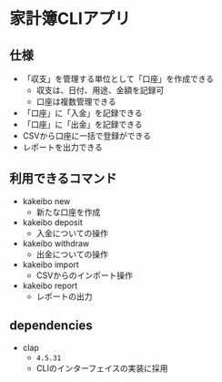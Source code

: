 # 家計簿CLIアプリ

## 仕様

- 「収支」を管理する単位として「口座」を作成できる
  - 収支は、日付、用途、金額を記録可
  - 口座は複数管理できる
- 「口座」に「入金」を記録できる
- 「口座」に「出金」を記録できる
- CSVから口座に一括で登録ができる
- レポートを出力できる

## 利用できるコマンド

- kakeibo new
  - 新たな口座を作成
- kakeibo deposit
  - 入金についての操作
- kakeibo withdraw
  - 出金についての操作
- kakeibo import
  - CSVからのインポート操作
- kakeibo report
  - レポートの出力

## dependencies

- clap
  - `4.5.31`
  - CLIのインターフェイスの実装に採用